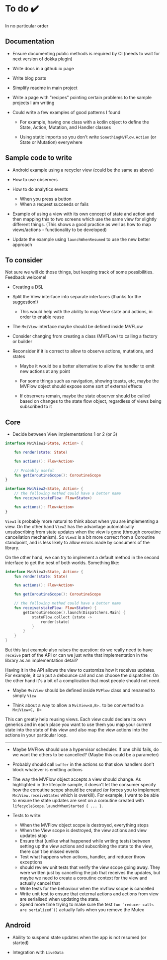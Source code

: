 # To do ✔️

In no particular order

## Documentation

* Ensure documenting public methods is required by CI (needs to wait for next version of dokka plugin)

* Write docs in a github.io page

* Write blog posts

* Simplify readme in main project

* Write a page with "recipes" pointing certain problems to the sample projects I am writing

* Could write a few examples of good patterns I found

  * For example, having one class with a kotlin object to define the State, Action, Mutation, and Handler classes
  
  * Using static imports so you don't write `SomethingMVFlow.Action` (or State or Mutation) everywhere

## Sample code to write

* Android example using a recycler view (could be the same as above)

* How to use observers

* How to do analytics events

  * When you press a button
  * When a request succeeds or fails

* Example of using a view with its own concept of state and action and then mapping this to two screens which use the 
same view for slightly different things. (This shows a good practice as well as how to map views/actions - 
functionality to be developed)

* Update the example using `launchWhenResumed` to use the new better approach

## To consider

Not sure we will do those things, but keeping track of some possibilities. Feedback welcome!

* Creating a DSL

* Split the View interface into separate interfaces (thanks for the suggestion!)
  
  * This would help with the ability to map View state and actions, in order to enable reuse
  
* The `MviView` interface maybe should be defined inside MVFLow

* Consider changing from creating a class (MVFLow) to calling a factory or builder

* Reconsider if it is correct to allow to observe actions, mutations, and states

   * Maybe it would be a better alternative to allow the handler to emit new actions at any point
   
   * For some things such as navigation, showing toasts, etc, maybe the MVFlow object should expose some sort of 
   external effects
   
   * If observers remain, maybe the state observer should be called based on changes to the state flow object, regardless
    of views being subscribed to it
   
## Core

* Decide between View implementations 1 or 2 (or 3)

```kotlin
interface MviView1<State, Action> {

    fun render(state: State)

    fun actions(): Flow<Action>
   
    // Probably useful
    fun getCoroutineScope(): CoroutineScope
}

interface MviView2<State, Action> {
    // the following method could have a better name
    fun receive(stateFlow: Flow<State>)

    fun actions(): Flow<Action>
}
```

`View1` is probably more natural to think about when you are implementing a view. On the other hand
 `View2` has the advantage automatically unsubscribing from state updates when the view is gone 
 (through coroutine cancellation mechanism). So `View2` is a bit more correct from a Coroutine
  standpoint, and is less likely to allow errors made by consumers of the library.   
  
On the other hand, we can try to implement a default method in the second interface to get the best
 of both worlds. Something like:
 
```kotlin
interface MviView3<State, Action> {
    fun render(state: State)

    fun actions(): Flow<Action>

    fun getCoroutineScope(): CoroutineScope

    // the following method could have a better name
    fun receive(stateFlow: Flow<State>) {
        getCoroutineScope().launch(Dispatchers.Main) {
            stateFlow.collect {state ->
                render(state)
            }
        }
    }
}
``` 

But this last example also raises the question: do we really need to have `receive` part of the API
 or can we just write that implementation in the library as an implementation detail?

Having it in the API allows the view to customize how it receives updates. For example, it can put a
 debounce call and can choose the dispatcher. On the other hand it's a bit of a complication that 
 most people should not need.

* Maybe `MviView` should be defined inside `MVFlow` class and renamed to simply `View`

* Think about a way to allow a `MviView<A,B>.` to be converted to a `MviView<C, D>`
 
This can greatly help reusing views. Each view could declare its own generics and in each place you
 want to use them you map your current state into the state of this view and also map the view 
 actions into the actions in your particular loop. 
  
---

* Maybe MVFlow should use a hypervisor scheduler. If one child fails, do we want the others to be
 cancelled? (Maybe this could be a parameter) 
 
* Probably should call `buffer` in the actions so that slow handlers don't block whatever is 
emitting actions

* The way the MVFlow object accepts a view should change. As highlighted in the lifecycle sample, it doesn't let the
consumer specify how the coroutine scope should be created (or forces you to implement `MviView.receiveStates` which is 
overkill). For example, I want to be able to ensure the state updates are sent on a coroutine created with 
`lifecycleScope.launchWhenStarted { ... }`.

* Tests to write:
   * When the MVFlow object scope is destroyed, everything stops
   * When the View scope is destroyed, the view actions and view updates stop
   * Ensure that (unlike what happened while writing tests) between setting up the view actions and
    subscribing the state to the view, there can't be missed events
   * Test what happens when actions, handler, and reducer throw exceptions
   * should review unit tests that verify the view scope going away. They were written just by cancelling the job that
   receives the updates, but maybe we need to create a coroutine context for the view and actually cancel that
   * Write tests for the behaviour when the mvflow scope is cancelled
   * Write unit test to ensure that external actions and actions from view are serialised when
   updating the state.
   * Spend more time trying to make sure the test ```fun `reducer calls are serialized`()``` actually fails when you 
   remove the Mutex 
     
## Android

* Ability to suspend state updates when the app is not resumed (or started)

* Integration with `LiveData`
